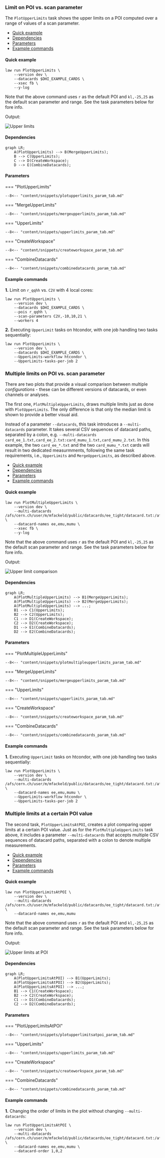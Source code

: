 ### Limit on POI vs. scan parameter

The `PlotUpperLimits` task shows the upper limits on a POI computed over a range of values of a scan parameter.

- [Quick example](#quick-example)
- [Dependencies](#dependencies)
- [Parameters](#parameters)
- [Example commands](#example-commands)


#### Quick example

```shell
law run PlotUpperLimits \
    --version dev \
    --datacards $DHI_EXAMPLE_CARDS \
    --xsec fb \
    --y-log
```

Note that the above command uses `r` as the default POI and `kl,-25,25` as the default scan parameter and range.
See the task parameters below for fore info.

Output:

![Upper limits](../images/limits__r__kl_n51_-25.0_25.0__fb_bbwwllvv_log.png)


#### Dependencies

```mermaid
graph LR;
    A(PlotUpperLimits) --> B(MergeUpperLimits);
    B --> C(UpperLimits);
    C --> D(CreateWorkspace);
    D --> E(CombineDatacards);
```


#### Parameters

=== "PlotUpperLimits"

    --8<-- "content/snippets/plotupperlimits_param_tab.md"

=== "MergeUpperLimits"

    --8<-- "content/snippets/mergeupperlimits_param_tab.md"

=== "UpperLimits"

    --8<-- "content/snippets/upperlimits_param_tab.md"

=== "CreateWorkspace"

    --8<-- "content/snippets/createworkspace_param_tab.md"

=== "CombineDatacards"

    --8<-- "content/snippets/combinedatacards_param_tab.md"


#### Example commands

**1.** Limit on `r_qqhh` vs. `C2V` with 4 local cores:

```shell hl_lines="4-6"
law run PlotUpperLimits \
    --version dev \
    --datacards $DHI_EXAMPLE_CARDS \
    --pois r_qqhh \
    --scan-parameters C2V,-10,10,21 \
    --workers 4
```

**2.** Executing `UpperLimit` tasks on htcondor, with one job handling two tasks sequentially:

```shell hl_lines="4-5"
law run PlotUpperLimits \
    --version dev \
    --datacards $DHI_EXAMPLE_CARDS \
    --UpperLimits-workflow htcondor \
    --UpperLimits-tasks-per-job 2
```


### Multiple limits on POI vs. scan parameter

There are two plots that provide a visual comparison between multiple *configurations* - these can be different versions of datacards, or even channels or analyses.

The first one, `PlotMultipleUpperLimits`, draws multiple limits just as done with `PlotUpperLimits`.
The only difference is that only the median limit is shown to provide a better visual aid.

Instead of a parameter `--datacards`, this task introduces a `--multi-datacards` parameter.
It takes several CSV sequences of datacard paths, separated by a colon, e.g. `--multi-datacards card_ee_1.txt,card_ee_2.txt:card_mumu_1.txt,card_mumu_2.txt`.
In this example, the two `card_ee_*.txt` and the two `card_mumu_*.txt` cards will result in two dedicated measurmments, following the same task requirements, i.e., `UpperLimits` and `MergeUpperLimits`, as described above.

- [Quick example](#quick-example_1)
- [Dependencies](#dependencies_1)
- [Parameters](#parameters_1)
- [Example commands](#example-commands_1)


#### Quick example

```shell
law run PlotMultipleUpperLimits \
    --version dev \
    --multi-datacards /afs/cern.ch/user/m/mfackeld/public/datacards/ee_tight/datacard.txt:/afs/cern.ch/user/m/mfackeld/public/datacards/emu_tight/datacard.txt:/afs/cern.ch/user/m/mfackeld/public/datacards/mumu_tight/datacard.txt \
    --datacard-names ee,emu,mumu \
    --xsec fb \
    --y-log
```

Note that the above command uses `r` as the default POI and `kl,-25,25` as the default scan parameter and range.
See the task parameters below for fore info.

Output:

![Upper limit comparison](../images/multilimits__r__kl_n51_-25.0_25.0__fb_log.png)


#### Dependencies

```mermaid
graph LR;
    A(PlotMultipleUpperLimits) --> B1(MergeUpperLimits);
    A(PlotMultipleUpperLimits) --> B2(MergeUpperLimits);
    A(PlotMultipleUpperLimits) --> ...;
    B1 --> C1(UpperLimits);
    B2 --> C2(UpperLimits);
    C1 --> D1(CreateWorkspace);
    C2 --> D2(CreateWorkspace);
    D1 --> E1(CombineDatacards);
    D2 --> E2(CombineDatacards);
```


#### Parameters

=== "PlotMultipleUpperLimits"

    --8<-- "content/snippets/plotmultipleupperlimits_param_tab.md"

=== "MergeUpperLimits"

    --8<-- "content/snippets/mergeupperlimits_param_tab.md"

=== "UpperLimits"

    --8<-- "content/snippets/upperlimits_param_tab.md"

=== "CreateWorkspace"

    --8<-- "content/snippets/createworkspace_param_tab.md"

=== "CombineDatacards"

    --8<-- "content/snippets/combinedatacards_param_tab.md"


#### Example commands

**1.** Executing `UpperLimit` tasks on htcondor, with one job handling two tasks sequentially:

```shell hl_lines="4-5"
law run PlotUpperLimits \
    --version dev \
    --multi-datacards /afs/cern.ch/user/m/mfackeld/public/datacards/ee_tight/datacard.txt:/afs/cern.ch/user/m/mfackeld/public/datacards/emu_tight/datacard.txt:/afs/cern.ch/user/m/mfackeld/public/datacards/mumu_tight/datacard.txt \
    --datacard-names ee,emu,mumu \
    --UpperLimits-workflow htcondor \
    --UpperLimits-tasks-per-job 2
```


### Multiple limits at a certain POI value

The second task, `PlotUpperLimitsAtPOI`, creates a plot comparing upper limits at a certain POI value.
Just as for the `PlotMultipleUpperLimits` task above, it includes a parameter `--multi-datacards` that accepts multiple CSV sequences of datacard paths, separated with a colon to denote multiple measurements.

- [Quick example](#quick-example_2)
- [Dependencies](#dependencies_2)
- [Parameters](#parameters_2)
- [Example commands](#example-commands_2)


#### Quick example

```shell
law run PlotUpperLimitsAtPOI \
    --version dev \
    --multi-datacards /afs/cern.ch/user/m/mfackeld/public/datacards/ee_tight/datacard.txt:/afs/cern.ch/user/m/mfackeld/public/datacards/emu_tight/datacard.txt:/afs/cern.ch/user/m/mfackeld/public/datacards/mumu_tight/datacard.txt \
    --datacard-names ee,emu,mumu
```

Note that the above command uses `r` as the default POI and `kl,-25,25` as the default scan parameter and range.
See the task parameters below for fore info.

Output:

![Upper limits at POI](../images/limitatpoi__r__kl_1.0.png)


#### Dependencies

```mermaid
graph LR;
    A(PlotUpperLimitsAtPOI) --> B1(UpperLimits);
    A(PlotUpperLimitsAtPOI) --> B2(UpperLimits);
    A(PlotUpperLimitsAtPOI) --> ...;
    B1 --> C1(CreateWorkspace);
    B2 --> C2(CreateWorkspace);
    C1 --> D1(CombineDatacards);
    C2 --> D2(CombineDatacards);
```


#### Parameters

=== "PlotUpperLimitsAtPOI"

    --8<-- "content/snippets/plotupperlimitsatpoi_param_tab.md"

=== "UpperLimits"

    --8<-- "content/snippets/upperlimits_param_tab.md"

=== "CreateWorkspace"

    --8<-- "content/snippets/createworkspace_param_tab.md"

=== "CombineDatacards"

    --8<-- "content/snippets/combinedatacards_param_tab.md"


#### Example commands

**1.** Changing the order of limits in the plot without changing `--multi-datacards`:

```shell hl_lines="5"
law run PlotUpperLimitsAtPOI \
    --version dev \
    --multi-datacards /afs/cern.ch/user/m/mfackeld/public/datacards/ee_tight/datacard.txt:/afs/cern.ch/user/m/mfackeld/public/datacards/emu_tight/datacard.txt:/afs/cern.ch/user/m/mfackeld/public/datacards/mumu_tight/datacard.txt \
    --datacard-names ee,emu,mumu \
    --datacard-order 1,0,2
```
